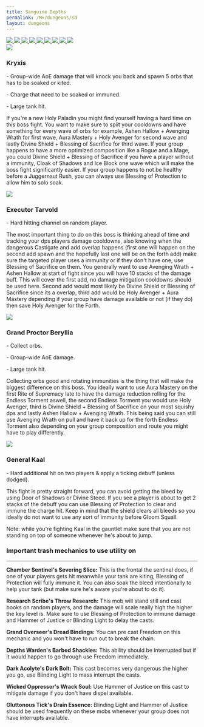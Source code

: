 ```yaml
---
title: Sanguine Depths
permalink: /M+/dungeons/sd
layout: dungeons
---
```


<div class="author">

<a href="/M+/dungeons/dos">
    <img class="unselected-dungeon" src="/assets/img/dungeons/dos.jpg" />
</a>

<a href="/M+/dungeons/sd">
    <img class="selected-dungeon" src="/assets/img/dungeons/sd.jpg" />
</a>

<a href="/M+/dungeons/mots">
    <img class="unselected-dungeon" src="/assets/img/dungeons/mots.jpg" />
</a>

<a href="/M+/dungeons/nw">
    <img class="unselected-dungeon" src="/assets/img/dungeons/nw.jpg" />
</a>

<a href="/M+/dungeons/hoa">
    <img class="unselected-dungeon" src="/assets/img/dungeons/hoa.jpg" />
</a>

<a href="/M+/dungeons/top">
    <img class="unselected-dungeon" src="/assets/img/dungeons/top.jpg" />
</a>

<a href="/M+/dungeons/pf">
    <img class="unselected-dungeon" src="/assets/img/dungeons/pf.jpg" />
</a>

<a href="/M+/dungeons/soa">
    <img class="unselected-dungeon" src="/assets/img/dungeons/soa.jpg" />
</a>

<a href="/M+/dungeons/tazavesh">
    <img class="unselected-dungeon" src="/assets/img/dungeons/taz.jpg" />
</a>

</div>

<a>
    <img src="/assets/img/dungeons/kryxis.png" class="dungeon_boss"/>
</a>

### Kryxis

<a class="external" href="https://www.wowhead.com/spell=319685/severing-smash" target="_blank" rel="noopener noreferrer" data-wowhead="spell=319685" data-wh-icon-size="small"></a> - Group-wide AoE damage that will knock you back and spawn 5 orbs that has to be soaked or kited.

<a class="external" href="https://www.wowhead.com/spell=319713/juggernaut-rush" target="_blank" rel="noopener noreferrer" data-wowhead="spell=319713" data-wh-icon-size="small"></a> - Charge that need to be soaked or immuned.

<a class="external" href="https://www.wowhead.com/spell=319650/vicious-headbutt" target="_blank" rel="noopener noreferrer" data-wowhead="spell=319650" data-wh-icon-size="small"></a> - Large tank hit.

If you're a new Holy Paladin you might find yourself having a hard time on this boss fight. You want to make sure to split your cooldowns and have something for every wave of orbs for example, Ashen Hallow + Avenging Wrath for first wave, Aura Mastery + Holy Avenger for second wave and lastly Divine Shield + Blessing of Sacrifice for third wave. If your group happens to have a more optimized composition like a Rogue and a Mage, you could Divine Shield + Blessing of Sacrifice if you have a player without a immunity, Cloak of Shadows and Ice Block one wave which will make the boss fight significantly easier. If your group happens to not be healthy before a Juggernaut Rush, you can always use Blessing of Protection to allow him to solo soak.

<a>
    <img src="/assets/img/dungeons/tarvold.png" class="dungeon_boss"/>
</a>

### Executor Tarvold

<a class="external" href="https://www.wowhead.com/spell=322554/castigate" target="_blank" rel="noopener noreferrer" data-wowhead="spell=322554" data-wh-icon-size="small"></a> - Hard hitting channel on random player.

The most important thing to do on this boss is thinking ahead of time and tracking your dps players damage cooldowns, also knowing when the dangerous Castigate and add overlap happens (first one will happen on the second add spawn and the hopefully last one will be on the forth add) make sure the targeted player uses a immunity or if they don't have one, use Blessing of Sacrifice on them. You generally want to use Avenging Wrath + Ashen Hallow at start of fight since you will have 10 stacks of the damage buff. This will cover the first add, no damage mitigation cooldowns should be used here. Second add would most likely be Divine Shield or Blessing of Sacrifice since its a overlap, third add would be Holy Avenger + Aura Mastery depending if your group have damage available or not (if they do) then save Holy Avenger for the Forth.

<a>
    <img src="/assets/img/dungeons/beryllia.png" class="dungeon_boss"/>
</a>

### Grand Proctor Beryllia

<a class="external" href="https://www.wowhead.com/spell=325360/rite-of-supremacy" target="_blank" rel="noopener noreferrer" data-wowhead="spell=325360" data-wh-icon-size="small"></a> - Collect orbs.

<a class="external" href="https://www.wowhead.com/spell=326039/endless-torment" target="_blank" rel="noopener noreferrer" data-wowhead="spell=326039" data-wh-icon-size="small"></a> - Group-wide AoE damage. 

<a class="external" href="https://www.wowhead.com/spell=325254/iron-spikes" target="_blank" rel="noopener noreferrer" data-wowhead="spell=325254" data-wh-icon-size="small"></a> - Large tank hit.

Collecting orbs good and rotating immunities is the thing that will make the biggest difference on this boss. You ideally want to use Aura Mastery on the first Rite of Supremacy late to have the damage reduction rolling for the Endless Torment aswell, the second Endless Torment you would use Holy Avenger, third is Divine Shield + Blessing of Sacrifice on your most squishy dps and lastly Ashen Hallow + Avenging Wrath. This being said you can still use Avenging Wrath on pull and have it back up for the forth Endless Torment also depending on your group composition and route you might have to play differently.

<a>
    <img src="/assets/img/dungeons/kaal.png" class="dungeon_boss"/>
</a>

### General Kaal

<a class="external" href="https://www.wowhead.com/spell=323845/wicked-rush" target="_blank" rel="noopener noreferrer" data-wowhead="spell=323845" data-wh-icon-size="small"></a> - Hard additional hit on two players & apply a ticking debuff (unless dodged).

This fight is pretty straight forward, you can avoid getting the bleed by using Door of Shadows or Divine Steed. If you see a player is about to get 2 stacks of the debuff you can use Blessing of Protection to clear and immune the charge hit. Keep in mind that the shield clears all bleeds so you ideally do not want to use any sort of immunity before Gloom Squall.

Note: while you're fighting Kaal in the gauntlet make sure that you are not standing on top of someone whenever he's about to jump.

### Important trash mechanics to use utility on

---
**Chamber Sentinel's Severing Slice:** This is the frontal the sentinel does, if one of your players gets hit meanwhile your tank are kiting, Blessing of Protection will fully immune it. You can also soak the bleed intentionally to help your tank (but make sure he's aware you're about to do it).

**Research Scribe's Throw Research:** This mob will stand still and cast books on random players, and the damage will scale really high the higher the key level is. Make sure to use Blessing of Protection to immune damage and Hammer of Justice or Blinding Light to delay the casts.

**Grand Overseer's Dread Bindings:** You can pre cast Freedom on this mechanic and you won't have to run out to break the chain.

**Depths Warden's Barbed Shackles:** This ability should be interrupted but if it would happen to go through use Freedom immediately.

**Dark Acolyte's Dark Bolt:** This cast becomes very dangerous the higher you go, use Blinding Light to mass interrupt the casts.

**Wicked Oppressor's Wrack Soul:** Use Hammer of Justice on this cast to mitigate damage if you don't have dispel available.

**Gluttonous Tick's Drain Essence:** Blinding Light and Hammer of Justice should be used frequently on these mobs whenever your group does not have interrupts available.
